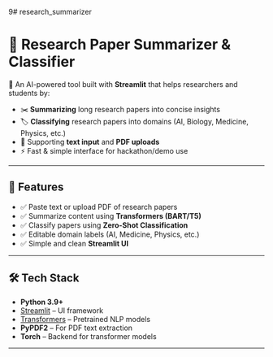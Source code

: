 9# research_summarizer
# 📄 Research Paper Summarizer & Classifier

🚀 An AI-powered tool built with **Streamlit** that helps researchers and students by:
- ✂️ **Summarizing** long research papers into concise insights
- 🏷️ **Classifying** research papers into domains (AI, Biology, Medicine, Physics, etc.)
- 📂 Supporting **text input** and **PDF uploads**
- ⚡ Fast & simple interface for hackathon/demo use

---

## 🌟 Features
- ✅ Paste text or upload PDF of research papers  
- ✅ Summarize content using **Transformers (BART/T5)**  
- ✅ Classify papers using **Zero-Shot Classification**  
- ✅ Editable domain labels (AI, Medicine, Physics, etc.)  
- ✅ Simple and clean **Streamlit UI**  

---

## 🛠️ Tech Stack
- **Python 3.9+**
- [Streamlit](https://streamlit.io/) – UI framework  
- [Transformers](https://huggingface.co/transformers/) – Pretrained NLP models  
- **PyPDF2** – For PDF text extraction  
- **Torch** – Backend for transformer models  

---

